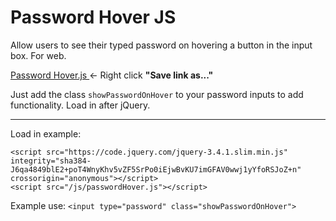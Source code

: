 # Password Hover JS
 Allow users to see their typed password on hovering a button in the input box. For web.

<a href="https://github.com/YeloPartyHat/Password-Hover-JS/edit/master/passwordHover.js" download>Password Hover.js </a><- Right click <strong>"Save link as..."</strong>

Just add the class ```showPasswordOnHover``` to your password inputs to add functionality. Load in after jQuery.

<hr>

Load in example:
```
<script src="https://code.jquery.com/jquery-3.4.1.slim.min.js" integrity="sha384-J6qa4849blE2+poT4WnyKhv5vZF5SrPo0iEjwBvKU7imGFAV0wwj1yYfoRSJoZ+n" crossorigin="anonymous"></script>
<script src="/js/passwordHover.js"></script>
```

Example use:
```<input type="password" class="showPasswordOnHover">```
